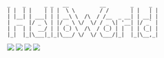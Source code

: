 ```
_    _      _ _   __          __        _     _
| |  | |    | | |  \ \        / /       | |   | |
| |__| | ___| | | __\ \  /\  / /__  _ __| | __| |
|  __  |/ _ \ | |/ _ \ \/  \/ / _ \| '__| |/ _` |
| |  | |  __/ | | (_) \  /\  / (_) | |  | | (_| |
|_|  |_|\___|_|_|\___/ \/  \/ \___/|_|  |_|\__,_|
```
<img src="https://github-readme-stats.vercel.app/api/top-langs/?username=Satoing&layout=compact&hide=HTML,JavaScript">

<img src="https://metrics.lecoq.io/Satoing?template=classic&config.timezone=Asia%2FShanghai">



<img src="https://github-readme-stats.vercel.app/api?username=Satoing&show_icons=true">

<img src="https://github-readme-streak-stats.herokuapp.com/?user=Satoing">
